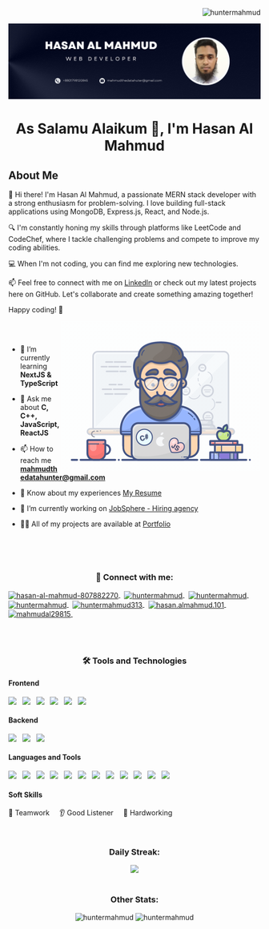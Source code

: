<!--
This is the ReadMe file generator link: https://rahuldkjain.github.io/gh-profile-readme-generator/
-->


<p align="right"> <img src="https://visitcount.itsvg.in/api?id=huntermahmud&icon=0&color=12https://visitcount.itsvg.in" alt="huntermahmud" /> </p>

![banner](https://github.com/HunterMahmud/HunterMahmud/blob/main/banner.png)
<h1 align="center">As Salamu Alaikum 👋, I'm Hasan Al Mahmud</h1>

## About Me

👋 Hi there! I'm Hasan Al Mahmud, a passionate MERN stack developer with a strong enthusiasm for problem-solving. I love building full-stack applications using MongoDB, Express.js, React, and Node.js.

🔍 I'm constantly honing my skills through platforms like LeetCode and CodeChef, where I tackle challenging problems and compete to improve my coding abilities.

💻 When I'm not coding, you can find me exploring new technologies.<!--, contributing to open source projects, and sharing my knowledge with the developer community.-->

📫 Feel free to connect with me on [LinkedIn](https://www.linkedin.com/in/huntermahmud) or check out my latest projects here on GitHub. Let's collaborate and create something amazing together!

Happy coding! 🚀

<!-- <h3 align="center">I am passionate about problem solving and web development. </h3> -->
<img align="right" alt="Coding" width="400" src= "https://github.com/HunterMahmud/HunterMahmud/blob/main/programmer.gif">

<!--
<p align="left"> <img src="https://komarev.com/ghpvc/?username=huntermahmud&label=Profile%20views&color=0e75b6&style=flat" alt="huntermahmud" /> </p>

<p align="left"> <a href="https://github.com/ryo-ma/github-profile-trophy"><img src="https://github-profile-trophy.vercel.app/?username=huntermahmud" alt="huntermahmud" /></a> </p>

<p align="left"> <a href="https://twitter.com/mahmudal29815" target="blank"><img src="https://img.shields.io/twitter/follow/mahmudal29815?logo=twitter&style=for-the-badge" alt="mahmudal29815" /></a> </p>

-->


<br>
<br>

- 🌱 I’m currently learning **NextJS & TypeScript**

- 💬 Ask me about **C, C++, JavaScript, ReactJS**

- 📫 How to reach me **mahmudthedatahunter@gmail.com**

- 📄 Know about my experiences [My Resume](https://drive.google.com/file/d/1UV4bCr2outF20x766nFkd2yf_G4Hp76F/view?usp=sharing)

- 🔭 I’m currently working on [JobSphere - Hiring agency](https://github.com/HunterMahmud/JobSphere)

<!--
- 👯 I’m looking to collaborate on [project](https://github.com/hasan/project)

- 🤝 I’m looking for help with [project](https://github.com/hasan/project)
-->

- 👨‍💻 All of my projects are available at [Portfolio](https://hasanalmahmud.netlify.app/) 

</br>
</br>
</br>

<h3 align="center">🤝 Connect with me:</h3>

<div align="left">

<a href="https://www.linkedin.com/in/huntermahmud/" target="blank">
<img align="center" src="https://img.shields.io/badge/LinkedIn-0077B5?style=flat&logo=linkedin&logoColor=white" alt="hasan-al-mahmud-807882270" height="25" />
</a> &nbsp;
 
<a href="https://www.leetcode.com/huntermahmud" target="blank">
<img align="center" src="https://img.shields.io/badge/LeetCode-FFA116?style=flat&logo=leetcode&logoColor=white" alt="huntermahmud" height="25" />
</a> &nbsp;
  
<a href="https://www.codechef.com/users/huntermahmud" target="blank">
<img align="center" src="https://img.shields.io/badge/CodeChef-5B4638?style=flat&logo=codechef&logoColor=white" alt="huntermahmud" height="25" />
</a> &nbsp;
  
<a href="https://www.hackerrank.com/huntermahmud" target="blank">
<img align="center" src="https://img.shields.io/badge/HackerRank-00EA64?style=flat&logo=hackerrank&logoColor=white" alt="huntermahmud" height="25" />
</a> &nbsp;
  
<a href="https://codeforces.com/profile/huntermahmud313" target="blank">
<img align="center" src="https://img.shields.io/badge/Codeforces-1F8ACB?style=flat&logo=codeforces&logoColor=white" alt="huntermahmud313" height="25" />
</a> &nbsp;
  
<a href="https://fb.com/hasan.almahmud.101" target="blank">
<img align="center" src="https://img.shields.io/badge/Facebook-1877F2?style=flat&logo=facebook&logoColor=white" alt="hasan.almahmud.101" height="25" />
</a> &nbsp;
  
<a href="https://twitter.com/mahmudal29815" target="blank">
<img align="center" src="https://img.shields.io/badge/Twitter-1DA1F2?style=flat&logo=twitter&logoColor=white" alt="mahmudal29815" height="25" />
</a> &nbsp;

</div>

</br>
</br>
</br>

<div align="center">

### 🛠️ **Tools and Technologies**

</div>

#### **Frontend**
<img src="https://img.shields.io/badge/-HTML5-E34F26?style=flat&logo=html5&logoColor=white" height="25" /> &nbsp; 
<img src="https://img.shields.io/badge/-CSS3-1572B6?style=flat&logo=css3&logoColor=white" height="25" /> &nbsp; 
<img src="https://img.shields.io/badge/-TailwindCSS-06B6D4?style=flat&logo=tailwindcss&logoColor=white" height="25" /> &nbsp; 
<img src="https://img.shields.io/badge/-JavaScript-F7DF1E?style=flat&logo=javascript&logoColor=black" height="25" /> &nbsp; 
<img src="https://img.shields.io/badge/-React-61DAFB?style=flat&logo=react&logoColor=black" height="25" /> &nbsp; 
<img src="https://img.shields.io/badge/-Next.js-000000?style=flat&logo=next.js&logoColor=white" height="25" />

#### **Backend**
<img src="https://img.shields.io/badge/-Node.js-339933?style=flat&logo=node.js&logoColor=white" height="25" /> &nbsp; 
<img src="https://img.shields.io/badge/-Express.js-000000?style=flat&logo=express&logoColor=white" height="25" /> &nbsp; 
<img src="https://img.shields.io/badge/-MongoDB-47A248?style=flat&logo=mongodb&logoColor=white" height="25" />

#### **Languages and Tools**
<img src="https://img.shields.io/badge/-C-A8B9CC?style=flat&logo=c&logoColor=black" height="25" /> &nbsp; 
<img src="https://img.shields.io/badge/-C++-00599C?style=flat&logo=c%2B%2B&logoColor=white" height="25" /> &nbsp; 
<img src="https://img.shields.io/badge/-JavaScript-F7DF1E?style=flat&logo=javascript&logoColor=black" height="25" /> &nbsp; 
<img src="https://img.shields.io/badge/-Git-F05032?style=flat&logo=git&logoColor=white" height="25" /> &nbsp; 
<img src="https://img.shields.io/badge/-GitHub-181717?style=flat&logo=github&logoColor=white" height="25" /> &nbsp; 
<img src="https://img.shields.io/badge/-Axios-5A29E4?style=flat&logo=axios&logoColor=white" height="25" /> &nbsp; 
<img src="https://img.shields.io/badge/-TanStack%20Query-FF4154?style=flat&logo=react-query&logoColor=white" height="25" /> &nbsp; 
<img src="https://img.shields.io/badge/-JWT-000000?style=flat&logo=jsonwebtokens&logoColor=white" height="25" /> &nbsp; 
<img src="https://img.shields.io/badge/-Firebase-FFCA28?style=flat&logo=firebase&logoColor=black" height="25" /> &nbsp; 
<img src="https://img.shields.io/badge/-Vercel-000000?style=flat&logo=vercel&logoColor=white" height="25" /> &nbsp; 
<img src="https://img.shields.io/badge/-Netlify-00C7B7?style=flat&logo=netlify&logoColor=white" height="25" /> &nbsp; 
<img src="https://img.shields.io/badge/-React%20Hook%20Form-EC5990?style=flat&logo=reacthookform&logoColor=white" height="25" />

#### **Soft Skills**
🤝 Teamwork &nbsp; &nbsp; 👂 Good Listener &nbsp; &nbsp; 💪 Hardworking




<!--
 
<br>
<br>
<h3 align="center">Languages and Tools:</h3>
<div align="center"> 

 
 <a href="https://www.cprogramming.com/" target="_blank" rel="noreferrer">
  <img src="https://raw.githubusercontent.com/devicons/devicon/master/icons/c/c-original.svg" alt="c" width="40" height="40"/> 
 </a> 
 <a href="https://www.w3schools.com/cpp/" target="_blank" rel="noreferrer">
  <img src="https://raw.githubusercontent.com/devicons/devicon/master/icons/cplusplus/cplusplus-original.svg" alt="cplusplus" width="40" height="40"/> 
 </a> 
 <a href="https://www.w3schools.com/css/" target="_blank" rel="noreferrer"> 
   <img src="https://raw.githubusercontent.com/devicons/devicon/master/icons/css3/css3-original-wordmark.svg" alt="css3" width="40" height="40"/> 
 </a> 
 <a href="https://www.figma.com/" target="_blank" rel="noreferrer"> 
  <img src="https://www.vectorlogo.zone/logos/figma/figma-icon.svg" alt="figma" width="40" height="40"/> 
 </a>  
 <a href="https://firebase.google.com/" target="_blank" rel="noreferrer"> 
  <img src="https://www.vectorlogo.zone/logos/firebase/firebase-icon.svg" alt="firebase" width="40" height="40"/>
 </a> 
 <a href="https://git-scm.com/" target="_blank" rel="noreferrer">
  <img src="https://www.vectorlogo.zone/logos/git-scm/git-scm-icon.svg" alt="git" width="40" height="40"/>
 </a> 
 <a href="https://www.w3.org/html/" target="_blank" rel="noreferrer"> 
  <img src="https://raw.githubusercontent.com/devicons/devicon/master/icons/html5/html5-original-wordmark.svg" alt="html5" width="40" height="40"/> 
 </a> 
 <a href="https://developer.mozilla.org/en-US/docs/Web/JavaScript" target="_blank" rel="noreferrer"> 
   <img src="https://raw.githubusercontent.com/devicons/devicon/master/icons/javascript/javascript-original.svg" alt="javascript" width="40" height="40"/>
 </a> 
 <a href="https://www.mongodb.com/" target="_blank" rel="noreferrer"> 
    <img src="https://raw.githubusercontent.com/devicons/devicon/master/icons/mongodb/mongodb-original-wordmark.svg" alt="mongodb" width="40" height="40"/> 
 </a> 
 <a href="https://nodejs.org" target="_blank" rel="noreferrer"> 
     <img src="https://raw.githubusercontent.com/devicons/devicon/master/icons/nodejs/nodejs-original-wordmark.svg" alt="nodejs" width="40" height="40"/> 
 </a> 
 <a href="https://expressjs.com/" target="_blank" rel="noreferrer">   
      <img src="https://cdn.jsdelivr.net/gh/devicons/devicon/icons/express/express-original.svg"  width="40" height="40" alt="express"  />
</a> 
 <a href="https://reactjs.org/" target="_blank" rel="noreferrer"> 
 <img src="https://raw.githubusercontent.com/devicons/devicon/master/icons/react/react-original-wordmark.svg" alt="react" width="40" height="40"/> 
</a> 
 <a href="https://tailwindcss.com/" target="_blank" rel="noreferrer"> 
  <img src="https://www.vectorlogo.zone/logos/tailwindcss/tailwindcss-icon.svg" alt="tailwind" width="40" height="40"/>
 </a>
</div>

-->

<br>

<h3 align="center">Daily Streak:</h3>
<div align="center">
 <img src="https://streak-stats.demolab.com/?user=huntermahmud&theme=default"/>
</div>

 <br>
 <h3 align="center">Other Stats:</h3>

<div align="center">
 <img  src="https://github-readme-stats.vercel.app/api/top-langs?username=huntermahmud&show_icons=true&locale=en&layout=compact" alt="huntermahmud" />
 <img  src="https://github-readme-stats.vercel.app/api?username=huntermahmud&show_icons=true&locale=en" alt="huntermahmud" />
</div>








